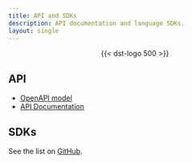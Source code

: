 ```yaml
---
title: API and SDKs
description: API documentation and language SDKs.
layout: single
---
```


<div align="center">
  {{< dst-logo 500 >}}
</div>

## API

* [OpenAPI model](https://github.com/northwood-labs/devsec-tools/raw/refs/heads/main/openapi.json)
* [API Documentation](https://northwood-labs.stoplight.io/docs/devsectools/)

## SDKs

See the list on [GitHub](https://github.com/northwood-labs?q=devsec-tools-sdk&sort=name#org-repositories).
